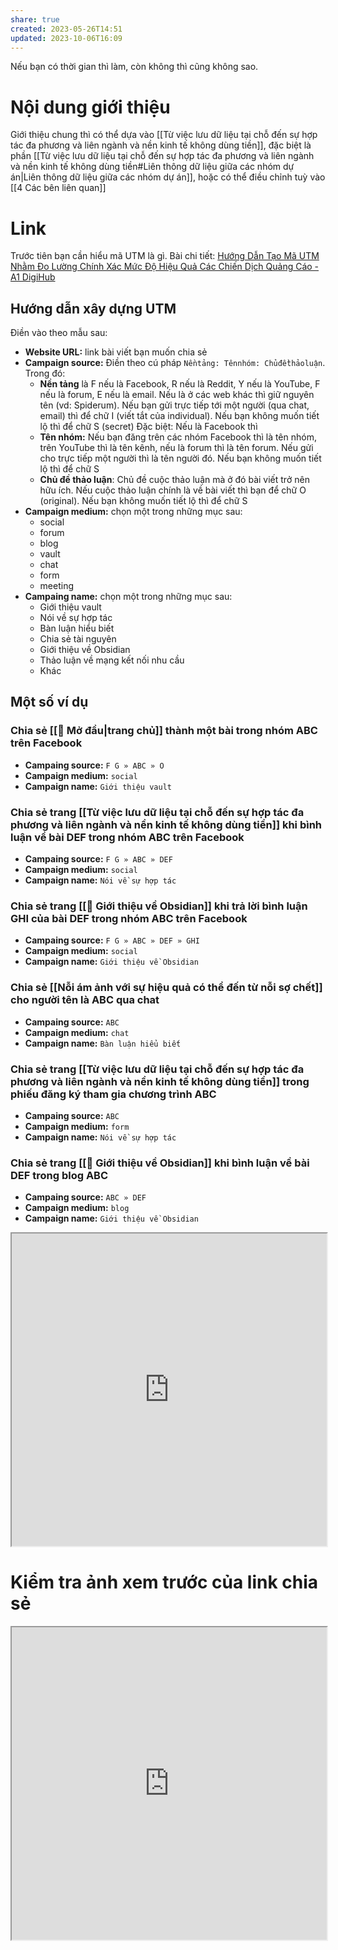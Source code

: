 ```yaml
---
share: true
created: 2023-05-26T14:51
updated: 2023-10-06T16:09
---
```

Nếu bạn có thời gian thì làm, còn không thì cũng không sao.

# Nội dung giới thiệu
Giới thiệu chung thì có thể dựa vào [[Từ việc lưu dữ liệu tại chỗ đến sự hợp tác đa phương và liên ngành và nền kinh tế không dùng tiền]], đặc biệt là phần [[Từ việc lưu dữ liệu tại chỗ đến sự hợp tác đa phương và liên ngành và nền kinh tế không dùng tiền#Liên thông dữ liệu giữa các nhóm dự án|Liên thông dữ liệu giữa các nhóm dự án]], hoặc có thể điều chỉnh tuỳ vào [[4 Các bên liên quan]]

# Link
Trước tiên bạn cần hiểu mã UTM là gì. Bài chi tiết: [Hướng Dẫn Tạo Mã UTM Nhằm Đo Lường Chính Xác Mức Độ Hiệu Quả Các Chiến Dịch Quảng Cáo - A1 DigiHub](https://a1digihub.com/huong-dan-tao-ma-utm-nham-do-luong-chinh-xac-muc-do-hieu-qua-cac-chien-dich-quang-cao/)

## Hướng dẫn xây dựng UTM
Điền vào theo mẫu sau:
- **Website URL:** link bài viết bạn muốn chia sẻ
- **Campaign source:** Điền theo cú pháp `Nềntảng: Tênnhóm: Chủđềthảoluận`. Trong đó:
	- **Nền tảng** là F nếu là Facebook, R nếu là Reddit, Y nếu là YouTube, F nếu là forum, E nếu là email. Nếu là ở các web khác thì giữ nguyên tên (vd: Spiderum). Nếu bạn gửi trực tiếp tới một người (qua chat, email) thì để chữ I (viết tắt của individual). Nếu bạn không muốn tiết lộ thì để chữ S (secret)
	  Đặc biệt: Nếu là Facebook thì 
	- **Tên nhóm:** Nếu bạn đăng trên các nhóm Facebook thì là tên nhóm, trên YouTube thì là tên kênh, nếu là forum thì là tên forum. Nếu gửi cho trực tiếp một người thì là tên người đó. Nếu bạn không muốn tiết lộ thì để chữ S
	- **Chủ đề thảo luận**: Chủ đề cuộc thảo luận mà ở đó bài viết trở nên hữu ích. Nếu cuộc thảo luận chính là về bài viết thì bạn để chữ O (original). Nếu bạn không muốn tiết lộ thì để chữ S
- **Campaign medium:** chọn một trong những mục sau:
	- social
	- forum
	- blog
	- vault
	- chat
	- form
	- meeting
- **Campaing name:** chọn một trong những mục sau:
	- Giới thiệu vault
	- Nói về sự hợp tác
	- Bàn luận hiểu biết
	- Chia sẻ tài nguyên
	- Giới thiệu về Obsidian
	- Thảo luận về mạng kết nối nhu cầu
	- Khác

## Một số ví dụ
### Chia sẻ [[🌟 Mở đầu|trang chủ]] thành một bài trong nhóm ABC trên Facebook
- **Campaing source:** `F G » ABC » O`
- **Campaign medium:** `social`
- **Campaign name:** `Giới thiệu vault`

### Chia sẻ trang [[Từ việc lưu dữ liệu tại chỗ đến sự hợp tác đa phương và liên ngành và nền kinh tế không dùng tiền]] khi bình luận về bài DEF trong nhóm ABC trên Facebook
- **Campaing source:** `F G » ABC » DEF`
- **Campaign medium:** `social`
- **Campaign name:** `Nói về sự hợp tác`

### Chia sẻ trang [[💎 Giới thiệu về Obsidian]] khi trả lời bình luận GHI của bài DEF trong nhóm ABC trên Facebook
- **Campaing source:** `F G » ABC » DEF » GHI`
- **Campaign medium:** `social`
- **Campaign name:** `Giới thiệu về Obsidian`

### Chia sẻ [[Nỗi ám ảnh với sự hiệu quả có thể đến từ nỗi sợ chết]] cho người tên là ABC qua chat
- **Campaing source:** `ABC`
- **Campaign medium:** `chat`
- **Campaign name:** `Bàn luận hiểu biết`

### Chia sẻ trang [[Từ việc lưu dữ liệu tại chỗ đến sự hợp tác đa phương và liên ngành và nền kinh tế không dùng tiền]] trong phiếu đăng ký tham gia chương trình ABC
- **Campaing source:** `ABC`
- **Campaign medium:** `form`
- **Campaign name:** `Nói về sự hợp tác`

### Chia sẻ trang [[💎 Giới thiệu về Obsidian]] khi bình luận về  bài DEF trong blog ABC 
- **Campaing source:** `ABC » DEF`
- **Campaign medium:** `blog`
- **Campaign name:** `Giới thiệu về Obsidian`
 
<iframe width=100% height=500 src="https://ga-dev-tools.appspot.com/campaign-url-builder/" > </iframe>

# Kiểm tra ảnh xem trước của link chia sẻ
<iframe width=100% height=500 src="https://developers.facebook.com/tools/debug/" ></iframe>
